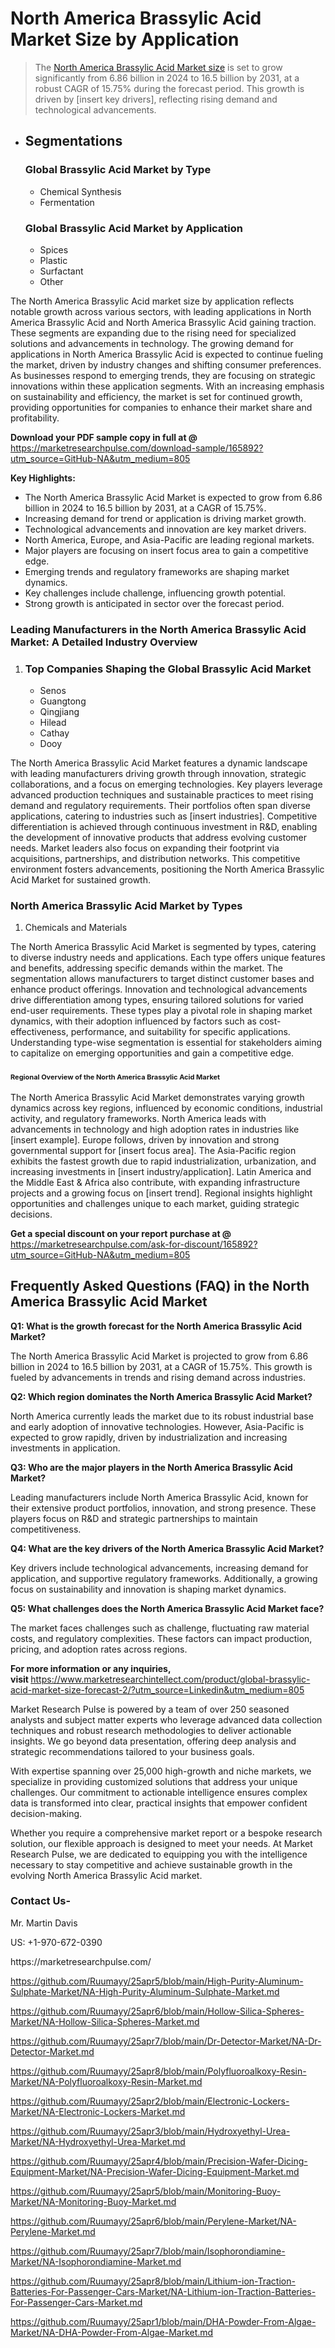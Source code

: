 <h1>North America Brassylic Acid Market&nbsp;Size by Application</h1><blockquote><p>The <a href="https://marketresearchpulse.com/download-sample/165892?utm_source=GitHub-NA&amp;utm_medium=805">North America Brassylic Acid Market size</a> is set to grow significantly from 6.86 billion in 2024 to 16.5 billion by 2031, at a robust CAGR of 15.75% during the forecast period. This growth is driven by [insert key drivers], reflecting rising demand and technological advancements.</p></blockquote><ul><li><h2>Segmentations</h2><h3>Global Brassylic Acid Market by Type</h3><ul><li>Chemical Synthesis</li><li>Fermentation</li></ul><h3>Global Brassylic Acid Market by Application</h3><ul><li>Spices</li><li>Plastic</li><li>Surfactant</li><li>Other</li></ul></li></ul><p>The North America Brassylic Acid market size by application reflects notable growth across various sectors, with leading applications in North America Brassylic Acid and North America Brassylic Acid gaining traction. These segments are expanding due to the rising need for specialized solutions and advancements in technology. The growing demand for applications in North America Brassylic Acid is expected to continue fueling the market, driven by industry changes and shifting consumer preferences. As businesses respond to emerging trends, they are focusing on strategic innovations within these application segments. With an increasing emphasis on sustainability and efficiency, the market is set for continued growth, providing opportunities for companies to enhance their market share and profitability.</p><p><strong>Download your PDF sample copy in full at @ </strong><a href="https://marketresearchpulse.com/download-sample/165892?utm_source=GitHub-NA&amp;utm_medium=805">https://marketresearchpulse.com/download-sample/165892?utm_source=GitHub-NA&amp;utm_medium=805</a></p><p><strong>Key Highlights: </strong></p><ul><li>The North America Brassylic Acid Market is expected to grow from 6.86 billion in 2024 to 16.5 billion by 2031, at a CAGR of 15.75%.</li><li>Increasing demand for trend or application is driving market growth.</li><li>Technological advancements and innovation are key market drivers.</li><li>North America, Europe, and Asia-Pacific are leading regional markets.</li><li>Major players are focusing on insert focus area to gain a competitive edge.</li><li>Emerging trends and regulatory frameworks are shaping market dynamics.</li><li>Key challenges include challenge, influencing growth potential.</li><li>Strong growth is anticipated in sector over the forecast period.</li></ul><h3>Leading Manufacturers in the North America Brassylic Acid Market: A Detailed Industry Overview</h3><ol><li><h3>Top Companies Shaping the Global Brassylic Acid Market </h3><ul><li>Senos</li><li>Guangtong</li><li>Qingjiang</li><li>Hilead</li><li>Cathay</li><li>Dooy</li></ul></li></ol><div class="flex max-w-full flex-col flex-grow"><div class="min-h-8 text-message flex w-full flex-col items-end gap-2 whitespace-normal break-words [.text-message+&amp;]:mt-5" dir="auto" data-message-author-role="assistant" data-message-id="fd8432e4-4910-450d-b182-61b7bfb0a01f" data-message-model-slug="gpt-4o"><div class="flex w-full flex-col gap-1 empty:hidden first:pt-[3px]"><div class="markdown prose w-full break-words dark:prose-invert light"><p>The North America Brassylic Acid Market features a dynamic landscape with leading manufacturers driving growth through innovation, strategic collaborations, and a focus on emerging technologies. Key players leverage advanced production techniques and sustainable practices to meet rising demand and regulatory requirements. Their portfolios often span diverse applications, catering to industries such as [insert industries]. Competitive differentiation is achieved through continuous investment in R&amp;D, enabling the development of innovative products that address evolving customer needs. Market leaders also focus on expanding their footprint via acquisitions, partnerships, and distribution networks. This competitive environment fosters advancements, positioning the North America Brassylic Acid Market for sustained growth.</p></div></div></div></div><h3>North America Brassylic Acid Market by Types</h3><ol><li>Chemicals and Materials</li></ol><div class="flex max-w-full flex-col flex-grow"><div class="min-h-8 text-message flex w-full flex-col items-end gap-2 whitespace-normal break-words [.text-message+&amp;]:mt-5" dir="auto" data-message-author-role="assistant" data-message-id="084470be-0bb7-4664-bddf-5156b4f41249" data-message-model-slug="gpt-4o-mini"><div class="flex w-full flex-col gap-1 empty:hidden first:pt-[3px]"><div class="markdown prose w-full break-words dark:prose-invert light"><p>The North America Brassylic Acid Market is segmented by types, catering to diverse industry needs and applications. Each type offers unique features and benefits, addressing specific demands within the market. The segmentation allows manufacturers to target distinct customer bases and enhance product offerings. Innovation and technological advancements drive differentiation among types, ensuring tailored solutions for varied end-user requirements. These types play a pivotal role in shaping market dynamics, with their adoption influenced by factors such as cost-effectiveness, performance, and suitability for specific applications. Understanding type-wise segmentation is essential for stakeholders aiming to capitalize on emerging opportunities and gain a competitive edge.</p></div></div></div></div><h3><span style="font-size: 11px;">Regional Overview of the North America Brassylic Acid Market</span></h3><div class="flex max-w-full flex-col flex-grow"><div class="min-h-8 text-message flex w-full flex-col items-end gap-2 whitespace-normal break-words [.text-message+&amp;]:mt-5" dir="auto" data-message-author-role="assistant" data-message-id="e9038762-ce64-4e30-91c9-9bd413514231" data-message-model-slug="gpt-4o-mini"><div class="flex w-full flex-col gap-1 empty:hidden first:pt-[3px]"><div class="markdown prose w-full break-words dark:prose-invert light"><p>The North America Brassylic Acid Market demonstrates varying growth dynamics across key regions, influenced by economic conditions, industrial activity, and regulatory frameworks. North America leads with advancements in technology and high adoption rates in industries like [insert example]. Europe follows, driven by innovation and strong governmental support for [insert focus area]. The Asia-Pacific region exhibits the fastest growth due to rapid industrialization, urbanization, and increasing investments in [insert industry/application]. Latin America and the Middle East &amp; Africa also contribute, with expanding infrastructure projects and a growing focus on [insert trend]. Regional insights highlight opportunities and challenges unique to each market, guiding strategic decisions.</p></div></div></div></div><p><strong>Get a special discount on your report purchase at @ </strong><a href="https://marketresearchpulse.com/ask-for-discount/165892?utm_source=GitHub-NA&amp;utm_medium=805">https://marketresearchpulse.com/ask-for-discount/165892?utm_source=GitHub-NA&amp;utm_medium=805</a></p><h2>Frequently Asked Questions (FAQ) in the North America Brassylic Acid Market</h2><p><strong>Q1: What is the growth forecast for the North America Brassylic Acid Market?</strong></p><p>The North America Brassylic Acid Market is projected to grow from 6.86 billion in 2024 to 16.5 billion by 2031, at a CAGR of 15.75%. This growth is fueled by advancements in trends and rising demand across industries.</p><p><strong>Q2: Which region dominates the North America Brassylic Acid Market?</strong></p><p>North America currently leads the market due to its robust industrial base and early adoption of innovative technologies. However, Asia-Pacific is expected to grow rapidly, driven by industrialization and increasing investments in application.</p><p><strong>Q3: Who are the major players in the North America Brassylic Acid Market?</strong></p><p>Leading manufacturers include North America Brassylic Acid, known for their extensive product portfolios, innovation, and strong presence. These players focus on R&amp;D and strategic partnerships to maintain competitiveness.</p><p><strong>Q4: What are the key drivers of the North America Brassylic Acid Market?</strong></p><p>Key drivers include technological advancements, increasing demand for application, and supportive regulatory frameworks. Additionally, a growing focus on sustainability and innovation is shaping market dynamics.</p><p><strong>Q5: What challenges does the North America Brassylic Acid Market face?</strong></p><p>The market faces challenges such as challenge, fluctuating raw material costs, and regulatory complexities. These factors can impact production, pricing, and adoption rates across regions.</p><p><strong>For more information or any inquiries, visit&nbsp;</strong><a href="https://www.marketresearchintellect.com/product/global-brassylic-acid-market-size-forecast-2/?utm_source=Linkedin&utm_medium=805">https://www.marketresearchintellect.com/product/global-brassylic-acid-market-size-forecast-2/?utm_source=Linkedin&utm_medium=805</a></p><p>Market Research Pulse is powered by a team of over 250 seasoned analysts and subject matter experts who leverage advanced data collection techniques and robust research methodologies to deliver actionable insights. We go beyond data presentation, offering deep analysis and strategic recommendations tailored to your business goals.</p><p>With expertise spanning over 25,000 high-growth and niche markets, we specialize in providing customized solutions that address your unique challenges. Our commitment to actionable intelligence ensures complex data is transformed into clear, practical insights that empower confident decision-making.</p><p>Whether you require a comprehensive market report or a bespoke research solution, our flexible approach is designed to meet your needs. At Market Research Pulse, we are dedicated to equipping you with the intelligence necessary to stay competitive and achieve sustainable growth in the evolving North America Brassylic Acid market.</p><h3><strong>Contact Us-</strong></h3><p>Mr. Martin Davis</p><p>US: +1-970-672-0390</p><p>https://marketresearchpulse.com/</p><p><a href="https://github.com/Ruumayy/25apr5/blob/main/High-Purity-Aluminum-Sulphate-Market/NA-High-Purity-Aluminum-Sulphate-Market.md">https://github.com/Ruumayy/25apr5/blob/main/High-Purity-Aluminum-Sulphate-Market/NA-High-Purity-Aluminum-Sulphate-Market.md</a></p><p><a href="https://github.com/Ruumayy/25apr6/blob/main/Hollow-Silica-Spheres-Market/NA-Hollow-Silica-Spheres-Market.md">https://github.com/Ruumayy/25apr6/blob/main/Hollow-Silica-Spheres-Market/NA-Hollow-Silica-Spheres-Market.md</a></p><p><a href="https://github.com/Ruumayy/25apr7/blob/main/Dr-Detector-Market/NA-Dr-Detector-Market.md">https://github.com/Ruumayy/25apr7/blob/main/Dr-Detector-Market/NA-Dr-Detector-Market.md</a></p><p><a href="https://github.com/Ruumayy/25apr8/blob/main/Polyfluoroalkoxy-Resin-Market/NA-Polyfluoroalkoxy-Resin-Market.md">https://github.com/Ruumayy/25apr8/blob/main/Polyfluoroalkoxy-Resin-Market/NA-Polyfluoroalkoxy-Resin-Market.md</a></p><p><a href="https://github.com/Ruumayy/25apr2/blob/main/Electronic-Lockers-Market/NA-Electronic-Lockers-Market.md">https://github.com/Ruumayy/25apr2/blob/main/Electronic-Lockers-Market/NA-Electronic-Lockers-Market.md</a></p><p><a href="https://github.com/Ruumayy/25apr3/blob/main/Hydroxyethyl-Urea-Market/NA-Hydroxyethyl-Urea-Market.md">https://github.com/Ruumayy/25apr3/blob/main/Hydroxyethyl-Urea-Market/NA-Hydroxyethyl-Urea-Market.md</a></p><p><a href="https://github.com/Ruumayy/25apr4/blob/main/Precision-Wafer-Dicing-Equipment-Market/NA-Precision-Wafer-Dicing-Equipment-Market.md">https://github.com/Ruumayy/25apr4/blob/main/Precision-Wafer-Dicing-Equipment-Market/NA-Precision-Wafer-Dicing-Equipment-Market.md</a></p><p><a href="https://github.com/Ruumayy/25apr5/blob/main/Monitoring-Buoy-Market/NA-Monitoring-Buoy-Market.md">https://github.com/Ruumayy/25apr5/blob/main/Monitoring-Buoy-Market/NA-Monitoring-Buoy-Market.md</a></p><p><a href="https://github.com/Ruumayy/25apr6/blob/main/Perylene-Market/NA-Perylene-Market.md">https://github.com/Ruumayy/25apr6/blob/main/Perylene-Market/NA-Perylene-Market.md</a></p><p><a href="https://github.com/Ruumayy/25apr7/blob/main/Isophorondiamine-Market/NA-Isophorondiamine-Market.md">https://github.com/Ruumayy/25apr7/blob/main/Isophorondiamine-Market/NA-Isophorondiamine-Market.md</a></p><p><a href="https://github.com/Ruumayy/25apr8/blob/main/Lithium-ion-Traction-Batteries-For-Passenger-Cars-Market/NA-Lithium-ion-Traction-Batteries-For-Passenger-Cars-Market.md">https://github.com/Ruumayy/25apr8/blob/main/Lithium-ion-Traction-Batteries-For-Passenger-Cars-Market/NA-Lithium-ion-Traction-Batteries-For-Passenger-Cars-Market.md</a></p><p><a href="https://github.com/Ruumayy/25apr1/blob/main/DHA-Powder-From-Algae-Market/NA-DHA-Powder-From-Algae-Market.md">https://github.com/Ruumayy/25apr1/blob/main/DHA-Powder-From-Algae-Market/NA-DHA-Powder-From-Algae-Market.md</a></p>
